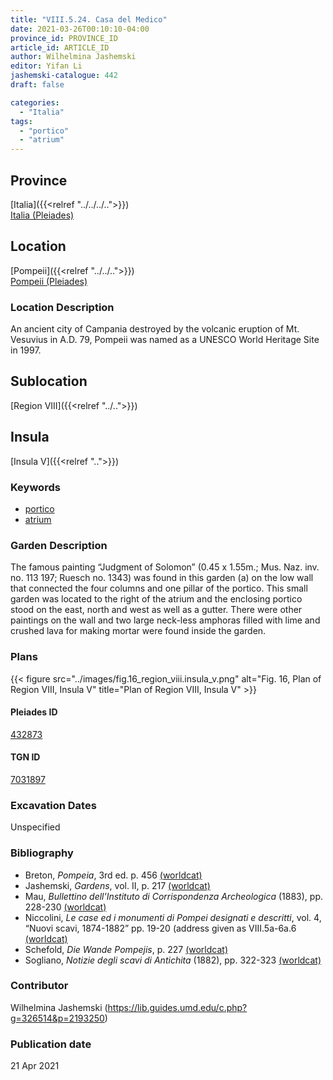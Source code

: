 ```yaml
---
title: "VIII.5.24. Casa del Medico"
date: 2021-03-26T00:10:10-04:00
province_id: PROVINCE_ID
article_id: ARTICLE_ID
author: Wilhelmina Jashemski
editor: Yifan Li
jashemski-catalogue: 442
draft: false

categories:
  - "Italia"
tags:
  - "portico"
  - "atrium"
---
```


## Province
[Italia]({{<relref "../../../..">}}) \
[Italia (Pleiades)](https://pleiades.stoa.org/places/1052)

## Location
[Pompeii]({{<relref "../../..">}}) \
[Pompeii (Pleiades)](https://pleiades.stoa.org/places/433032)

### Location Description
An ancient city of Campania destroyed by the volcanic eruption of Mt. Vesuvius in A.D. 79, Pompeii was named as a UNESCO World Heritage Site in 1997.

## Sublocation
[Region VIII]({{<relref "../..">}})

## Insula
[Insula V]({{<relref "..">}})

### Keywords
 - [portico](http://vocab.getty.edu/page/aat/300004145)
 - [atrium](http://vocab.getty.edu/page/aat/300004097)

### Garden Description
The famous painting “Judgment of Solomon” (0.45 x 1.55m.; Mus. Naz. inv. no. 113 197; Ruesch no. 1343) was found in this garden (a) on the low wall that connected the four columns and one pillar of the portico. This small garden was located to the right of the atrium and the enclosing portico stood on the east, north and west as well as a gutter. There were other paintings on the wall and two large neck-less amphoras filled with lime and crushed lava for making mortar were found inside the garden.

### Plans
{{< figure src="../images/fig.16_region_viii.insula_v.png" alt="Fig. 16, Plan of  Region VIII, Insula V" title="Plan of  Region VIII, Insula V" >}}

#### Pleiades ID
[432873](https://pleiades.stoa.org/places/538911200)

#### TGN ID
[7031897](http://vocab.getty.edu/page/tgn/2053030)

###  Excavation Dates
Unspecified

### Bibliography
* Breton, *Pompeia*, 3rd ed. p. 456 [(worldcat)](http://www.worldcat.org/oclc/894211341)
* Jashemski, *Gardens*, vol. II, p. 217 [(worldcat)](http://www.worldcat.org/oclc/1113367431)
* Mau, *Bullettino dell'Instituto di Corrispondenza Archeologica* (1883), pp. 228-230 [(worldcat)](http://www.worldcat.org/oclc/823239162)
* Niccolini, *Le case ed i monumenti di Pompei designati e descritti*, vol. 4, “Nuovi scavi, 1874-1882” pp. 19-20 (address given as VIII.5a-6a.6 [(worldcat)](http://www.worldcat.org/oclc/906755593)
* Schefold, *Die Wande Pompejis*, p. 227 [(worldcat)](http://www.worldcat.org/oclc/1189906922)
* Sogliano, *Notizie degli scavi di Antichita* (1882), pp. 322-323 [(worldcat)](http://www.worldcat.org/oclc/638883283)

### Contributor
Wilhelmina Jashemski (https://lib.guides.umd.edu/c.php?g=326514&p=2193250)

### Publication date

21 Apr 2021
